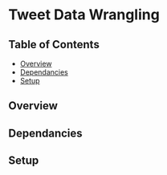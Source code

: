 # Tweet Data Wrangling


## Table of Contents

* [Overview](#Overview)
* [Dependancies](#Dependancies)
* [Setup](#Setup)

## Overview
## Dependancies
## Setup
